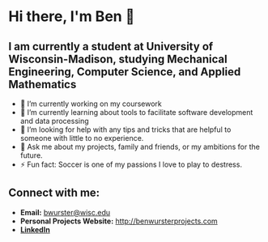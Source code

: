 <!--
**BWurster/BWurster** is a ✨ _special_ ✨ repository because its `README.md` (this file) appears on your GitHub profile.
-->

# Hi there, I'm Ben 👋

## I am currently a student at University of Wisconsin-Madison, studying Mechanical Engineering, Computer Science, and Applied Mathematics
- 🔭 I’m currently working on my coursework
- 🌱 I’m currently learning about tools to facilitate software development and data processing
- 🤔 I’m looking for help with any tips and tricks that are helpful to someone with little to no experience.
- 💬 Ask me about my projects, family and friends, or my ambitions for the future.
- ⚡ Fun fact: Soccer is one of my passions I love to play to destress.

## Connect with me:
- **Email:** <bwurster@wisc.edu>
- **Personal Projects Website:** <http://benwursterprojects.com>
- **[LinkedIn](https://www.linkedin.com/in/benjamin-wurster/)**